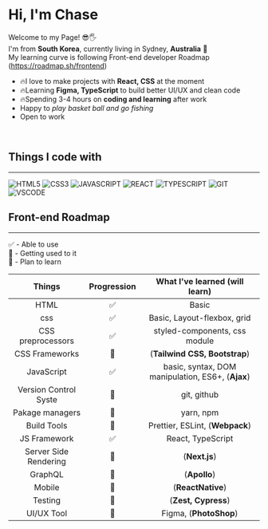 # Hi, I'm Chase
Welcome to my Page! 😎🖐️<br/>
I'm from **South Korea**, currently living in Sydney, **Australia** 🦘<br/>
My learning curve is following Front-end developer Roadmap (https://roadmap.sh/frontend)


* 🔥I love to make projects with **React, CSS** at the moment
* 🔥Learning **Figma, TypeScript** to build better UI/UX and clean code
* 🔥Spending 3-4 hours on **coding and learning** after work
* Happy to *play basket ball and go fishing*
* Open to work


<br/>

## Things I code with
---
![HTML5](https://img.shields.io/badge/-HTML5-F05032?style=for-the-badge&logo=html5&logoColor=ffffff)
![CSS3](https://img.shields.io/badge/-CSS3-007ACC?style=for-the-badge&logo=CSS3&logoColor=ffffff)
![JAVASCRIPT](https://img.shields.io/badge/-JAVASCRIPT-F7DF1C?style=for-the-badge&logo=JAVASCRIPT&logoColor=ffffff)
![REACT](https://img.shields.io/badge/-REACT-222222?style=for-the-badge&logo=REACT&logoColor=ffffff)
![TYPESCRIPT](https://img.shields.io/badge/-TYPESCRIPT-308DFF?style=for-the-badge&logo=TYPESCRIPT&logoColor=ffffff)
![GIT](https://img.shields.io/badge/-GIT-EA2845?style=for-the-badge&logo=GIT&logoColor=ffffff)
![VSCODE](https://img.shields.io/badge/-VSCODE-0475B6?style=for-the-badge&logo=visualStudio&logoColor=ffffff)

## Front-end Roadmap
---
✅ - Able to use <br/>
🏃 - Getting used to it<br/>
👀 - Plan to learn<br/>

|Things|Progression|What I've learned (**will learn**)|
|:--:|:--:|:--:|
|HTML|✅|Basic|
|css|✅|Basic, Layout-flexbox, grid |
|CSS preprocessors|✅|styled-components, css module|
|CSS Frameworks|👀|(**Tailwind CSS, Bootstrap**)|
|JavaScript|✅|basic, syntax, DOM manipulation, ES6+, (**Ajax**)|
|Version Control Syste|🏃|git, github|
|Pakage managers|🏃|yarn, npm|
|Build Tools|🏃|Prettier, ESLint, (**Webpack**)|
|JS Framework|✅|React, TypeScript|
|Server Side Rendering|👀|(**Next.js**)|
|GraphQL|👀|(**Apollo**)|
|Mobile|👀|(**ReactNative**)|
|Testing|👀|(**Zest, Cypress**)|
|UI/UX Tool|🏃|Figma, (**PhotoShop**)|
